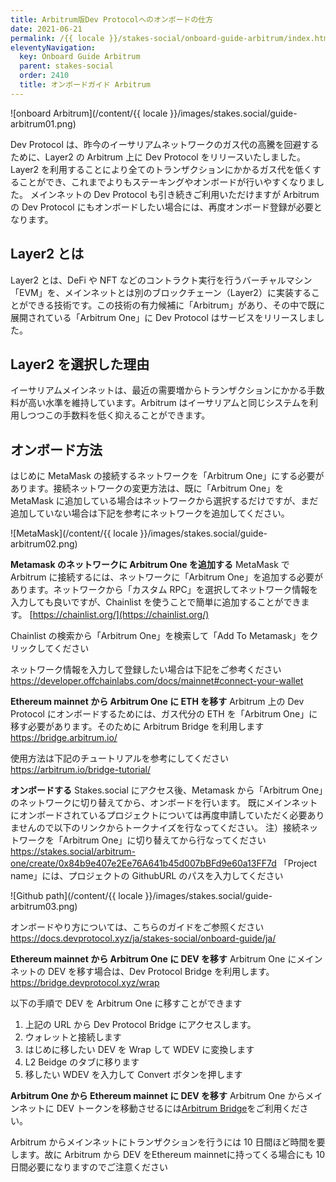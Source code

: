 ```yaml
---
title: Arbitrum版Dev Protocolへのオンボードの仕方
date: 2021-06-21
permalink: /{{ locale }}/stakes-social/onboard-guide-arbitrum/index.html
eleventyNavigation:
  key: Onboard Guide Arbitrum
  parent: stakes-social
  order: 2410
  title: オンボードガイド Arbitrum
---
```


![onboard Arbitrum](/content/{{ locale }}/images/stakes.social/guide-arbitrum01.png)

Dev Protocol は、昨今のイーサリアムネットワークのガス代の高騰を回避するために、Layer2 の Arbitrum 上に Dev Protocol をリリースいたしました。Layer2 を利用することにより全てのトランザクションにかかるガス代を低くすることができ、これまでよりもステーキングやオンボードが行いやすくなりました。
メインネットの Dev Protocol も引き続きご利用いただけますが Arbitrum の Dev Protocol にもオンボードしたい場合には、再度オンボード登録が必要となります。

## Layer2 とは

Layer2 とは、DeFi や NFT などのコントラクト実行を行うバーチャルマシン「EVM」を、メインネットとは別のブロックチェーン（Layer2）に実装することができる技術です。この技術の有力候補に「Arbitrum」があり、その中で既に展開されている「Arbitrum One」に Dev Protocol はサービスをリリースしました。

## Layer2 を選択した理由

イーサリアムメインネットは、最近の需要増からトランザクションにかかる手数料が高い水準を維持しています。Arbitrum はイーサリアムと同じシステムを利用しつつこの手数料を低く抑えることができます。

## オンボード方法

はじめに MetaMask の接続するネットワークを「Arbitrum One」にする必要があります。接続ネットワークの変更方法は、既に「Arbitrum One」を MetaMask に追加している場合はネットワークから選択するだけですが、まだ追加していない場合は下記を参考にネットワークを追加してください。

![MetaMask](/content/{{ locale }}/images/stakes.social/guide-arbitrum02.png)

**Metamask のネットワークに Arbitrum One を追加する**
MetaMask で Arbitrum に接続するには、ネットワークに「Arbitrum One」を追加する必要があります。ネットワークから「カスタム RPC」を選択してネットワーク情報を入力しても良いですが、Chainlist を使うことで簡単に追加することができます。
[https://chainlist.org/](https://chainlist.org/)

Chainlist の検索から「Arbitrum One」を検索して「Add To Metamask」をクリックしてください

ネットワーク情報を入力して登録したい場合は下記をご参考ください
https://developer.offchainlabs.com/docs/mainnet#connect-your-wallet

**Ethereum mainnet から Arbitrum One に ETH を移す**
Arbitrum 上の Dev Protocol にオンボードするためには、ガス代分の ETH を「Arbitrum One」に移す必要があります。そのために Arbitrum Bridge を利用します
https://bridge.arbitrum.io/

使用方法は下記のチュートリアルを参考にしてください
https://arbitrum.io/bridge-tutorial/

**オンボードする**
Stakes.social にアクセス後、Metamask から「Arbitrum One」のネットワークに切り替えてから、オンボードを行います。
既にメインネットにオンボードされているプロジェクトについては再度申請していただく必要ありませんので以下のリンクからトークナイズを行なってください。
注）接続ネットワークを「Arbitrum One」に切り替えてから行なってください
https://stakes.social/arbitrum-one/create/0x84b9e407e2Ee76A641b45d007bBFd9e60a13FF7d
「Project name」には、プロジェクトの GithubURL のパスを入力してください

![Github path](/content/{{ locale }}/images/stakes.social/guide-arbitrum03.png)

オンボードやり方については、こちらのガイドをご参照ください
https://docs.devprotocol.xyz/ja/stakes-social/onboard-guide/ja/

**Ethereum mainnet から Arbitrum One に DEV を移す**
Arbitrum One にメインネットの DEV を移す場合は、Dev Protocol Bridge を利用します。
https://bridge.devprotocol.xyz/wrap

以下の手順で DEV を Arbitrum One に移すことができます

1. 上記の URL から Dev Protocol Bridge にアクセスします。
2. ウォレットと接続します
3. はじめに移したい DEV を Wrap して WDEV に変換します
4. L2 Beidge のタブに移ります
5. 移したい WDEV を入力して Convert ボタンを押します

**Arbitrum One から Ethereum mainnet に DEV を移す**
Arbitrum One からメインネットに DEV トークンを移動させるには[Arbitrum Bridge](https://bridge.arbitrum.io/)をご利用ください。

Arbitrum からメインネットにトランザクションを行うには 10 日間ほど時間を要します。故に Arbitrum から DEV をEthereum mainnetに持ってくる場合にも 10 日間必要になりますのでご注意ください
